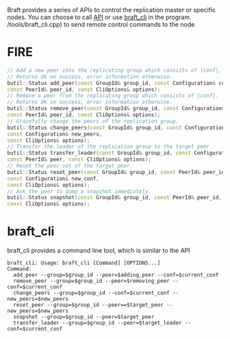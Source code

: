 Braft provides a series of APIs to control the replication master or specific nodes. You can choose to call [API](../../src/braft/cli.h) or use [braft_cli](../..) in the program. /tools/braft_cli.cpp) to send remote control commands to the node

# FIRE

``` cpp
// Add a new peer into the replicating group which consists of |conf|.
// Returns OK on success, error information otherwise.
butil::Status add_peer(const GroupId& group_id, const Configuration& conf,
const PeerId& peer_id, const CliOptions& options);
// Remove a peer from the replicating group which consists of |conf|.
// Returns OK on success, error information otherwise.
butil::Status remove_peer(const GroupId& group_id, const Configuration& conf,
const PeerId& peer_id, const CliOptions& options);
// Gracefully change the peers of the replication group.
butil::Status change_peers(const GroupId& group_id, const Configuration& conf,
const Configuration& new_peers,
const CliOptions& options);
// Transfer the leader of the replication group to the target peer
butil::Status transfer_leader(const GroupId& group_id, const Configuration& conf,
const PeerId& peer, const CliOptions& options);
// Reset the peer set of the target peer
butil::Status reset_peer(const GroupId& group_id, const PeerId& peer_id,
const Configuration& new_conf,
const CliOptions& options);
// Ask the peer to dump a snapshot immediately.
butil::Status snapshot(const GroupId& group_id, const PeerId& peer_id,
const CliOptions& options);
```

# braft_cli

braft_cli provides a command line tool, which is similar to the API

```shell
braft_cli: Usage: braft_cli [Command] [OPTIONS...]
Command:
  add_peer --group=$group_id --peer=$adding_peer --conf=$current_conf
  remove_peer --group=$group_id --peer=$removing_peer --conf=$current_conf
  change_peers --group=$group_id --conf=$current_conf --new_peers=$new_peers
  reset_peer --group=$group_id --peer==$target_peer --new_peers=$new_peers
  snapshot --group=$group_id --peer=$target_peer
  transfer_leader --group=$group_id --peer=$target_leader --conf=$current_conf
```